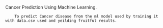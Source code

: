 Cancer Prediction Using Machine Learning.

        To predict Cancer disease from the ml model used by training it with data.csv used and yeilding fruitful results.
